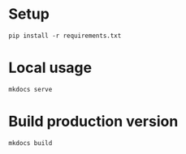 # Setup

```
pip install -r requirements.txt
```

# Local usage

```
mkdocs serve
```

# Build production version

```
mkdocs build
```
